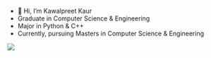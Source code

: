 - 👋 Hi, I’m Kawalpreet Kaur
- Graduate in Computer Science & Engineering
- Major in Python & C++
- Currently, pursuing Masters in Computer Science & Engineering


<img src="https://github-readme-stats.vercel.app/api?username=kawalpreettkaur&show_icons=true&hide_border=true&theme=radical" />

